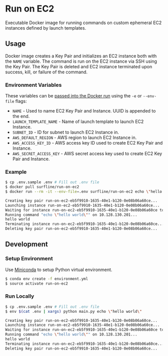 # Run on EC2

Executable Docker image for running commands on custom ephemeral EC2 instances defined by launch templates.

## Usage

Docker image creates a Key Pair and initializes an EC2 instance both with the `NAME` variable. The command is run on the EC2 instance via SSH using the Key Pair. The Key Pair is deleted and EC2 instance terminated upon success, kill, or failure of the command.

### Environment Variables

These variables can be [passed into the Docker run](https://docs.docker.com/engine/reference/commandline/run/#set-environment-variables--e---env---env-file) using the `-e` or `--env-file` flags:

- `NAME` - Used to name EC2 Key Pair and Instance. UUID is appended to the end.
- `LAUNCH_TEMPLATE_NAME` - Name of launch template to launch EC2 Instance.
- `SUBNET_ID` - ID for subnet to launch EC2 Instance in.
- `AWS_DEFAULT_REGION` - AWS region to launch EC2 Instance in.
- `AWS_ACCESS_KEY_ID` - AWS access key ID used to create EC2 Key Pair and Instance.
- `AWS_SECRET_ACCESS_KEY` - AWS secret access key used to create EC2 Key Pair and Instance.

### Example

```sh
$ cp .env.sample .env # Fill out .env file
$ docker pull surfline/run-on-ec2
$ docker run --rm -it --env-file=.env surfline/run-on-ec2 echo \"hello world\"

Creating key pair run-on-ec2-eb5f9910-1635-40e1-b120-0e08b06a60ce...
Launching instance run-on-ec2-eb5f9910-1635-40e1-b120-0e08b06a60ce...
Waiting for instance run-on-ec2-eb5f9910-1635-40e1-b120-0e08b06a60ce to be ready...
Running command "echo \"hello world\"" on 10.128.130.201...
hello world
Terminating instance run-on-ec2-eb5f9910-1635-40e1-b120-0e08b06a60ce...
Deleting key pair run-on-ec2-eb5f9910-1635-40e1-b120-0e08b06a60ce...
```

## Development

### Setup Environment

Use [Miniconda](https://conda.io/miniconda.html) to setup Python virtual environment.

```sh
$ conda env create -f environment.yml
$ source activate run-on-ec2
```

### Run Locally

```sh
$ cp .env.sample .env # Fill out .env file
$ env $(cat .env | xargs) python main.py echo \"hello world\"

Creating key pair run-on-ec2-eb5f9910-1635-40e1-b120-0e08b06a60ce...
Launching instance run-on-ec2-eb5f9910-1635-40e1-b120-0e08b06a60ce...
Waiting for instance run-on-ec2-eb5f9910-1635-40e1-b120-0e08b06a60ce to be ready...
Running command "echo \"hello world\"" on 10.128.130.201...
hello world
Terminating instance run-on-ec2-eb5f9910-1635-40e1-b120-0e08b06a60ce...
Deleting key pair run-on-ec2-eb5f9910-1635-40e1-b120-0e08b06a60ce...
```
